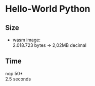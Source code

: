 # Hello-World Python
## Size
- wasm image: \
  2.018.723 bytes -> 2,02MB decimal

## Time
  nop 50* \
  2.5 seconds